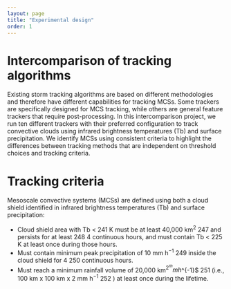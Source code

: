 ```yaml
---
layout: page
title: "Experimental design"
order: 1
---
```


# Intercomparison of tracking algorithms

Existing storm tracking algorithms are based on different methodologies and therefore have different capabilities for tracking MCSs. Some trackers are specifically designed for MCS tracking, while others are general feature trackers that require post-processing. In this intercomparison project, we run ten different trackers with their preferred configuration to track convective clouds using infrared brightness temperatures (Tb) and surface precipitation. We identify MCSs using consistent criteria to highlight the differences between tracking methods that are independent on threshold choices and tracking criteria.


# Tracking criteria

Mesoscale convective systems (MCSs) are defined using both a cloud shield identified in infrared brightness temperatures (Tb) and surface precipitation:

* Cloud shield area with Tb < 241 K must be at least 40,000 km$^2$ 247 and persists for at least
248 4 continuous hours, and must contain Tb < 225 K at least once during those hours.
* Must contain minimum peak precipitation of 10 mm h$^{-1}$ 249 inside the cloud shield for 4
250 continuous hours.
* Must reach a minimum rainfall volume of 20,000 km$^2^ mm h$^{-1}$ 251 (i.e., 100 km x 100 km
x 2 mm h$^{-1}$ 252 ) at least once during the lifetime. 
